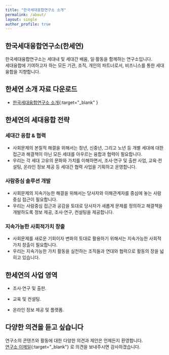 ```yaml
---
title: "한국세대융합연구소 소개"
permalink: /about/
layout: single
author_profile: true
---
```


## 한국세대융합연구소(한세연)
한국세대융합연구소는 세대내 및 세대간 배움, 일·활동을 함께하는 연구소입니다.  
세대융합에 기여하고자 하는 모든 기관, 조직, 개인의 파트너로서, 비즈니스를 통한 세대융합을 지향합니다.  

## 한세연 소개 자료 다운로드
* [한국세대융합연구소 소개](https://drive.google.com/uc?id=17FkOy2RzU5T4rnnMd3SpGjaSBOXJagma){:target="_blank" }

## 한세연의 세대융합 전략
### 세대간 융합 & 협력
  - 사회문제의 본질적 해결을 위해서는 청년, 신중년, 그리고 노년 등 개별 세대에 대한 접근과 해결책이 아닌 모든 세대를 아우르는 융합과 협력이 필요합니다.  
  - 우리는  각 세대 고유의 문화와 가치를 이해하면서, 조사·연구 및 출판 사업, 교육·컨설팅, 온라인 정보 제공 등 세대간 협력 사업을 기획하고 운영합니다.
    
### 사람중심 솔루션 개발
  - 사회문제의 지속가능한 해결을 위해서는 당사자와 이해관계자를 중심에 놓는 사람중심 접근이 필요합니다. 
  - 우리는 사람중심 접근과 공감을 토대로  당사자가 새롭게 문제를 정의하고 해결책을 개발하도록 정보 제공, 조사·연구, 컨설팅을 제공합니다.  

### 지속가능한 사회적가치 창출
  - 사회문제를 새로운 기회이자 변화의 토대로 활용하기 위해서는 지속가능한 사회적가치 창출이 필요합니다.
  - 우리는 지속가능한 가치 활동을 실천하는 조직들과 연대와 협력으로 활동의 장을 넓히고 있습니다.

## 한세연의 사업 영역
  - 조사·연구 및 출판.  

  - 교육 및 컨설팅. 

  - 온라인 정보 제공 및 플랫폼. 

## 다양한 의견을 듣고 싶습니다
 연구소의 콘텐츠와 활동에 대한 다양한 의견과 제안은 언제든지 환영합니다.   
[연구소 이메일](mailto:gcrcenter50@gmail.com){:target="_blank"} 로 의견을 보내주시면 감사하겠습니다. 